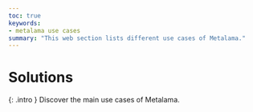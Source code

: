 ```yaml
---
toc: true
keywords:
- metalama use cases
summary: "This web section lists different use cases of Metalama."
---
```


# Solutions

{: .intro }
Discover the main use cases of Metalama.
